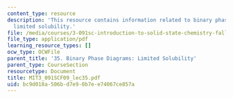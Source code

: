 ```yaml
---
content_type: resource
description: 'This resource contains information related to binary phase diagrams:
  limited solubility.'
file: /media/courses/3-091sc-introduction-to-solid-state-chemistry-fall-2010/bc9d018a506bd7e90b7ee74067ce857a_MIT3_091SCF09_lec35.pdf
file_type: application/pdf
learning_resource_types: []
ocw_type: OCWFile
parent_title: '35. Binary Phase Diagrams: Limited Solubility'
parent_type: CourseSection
resourcetype: Document
title: MIT3_091SCF09_lec35.pdf
uid: bc9d018a-506b-d7e9-0b7e-e74067ce857a
---
```

